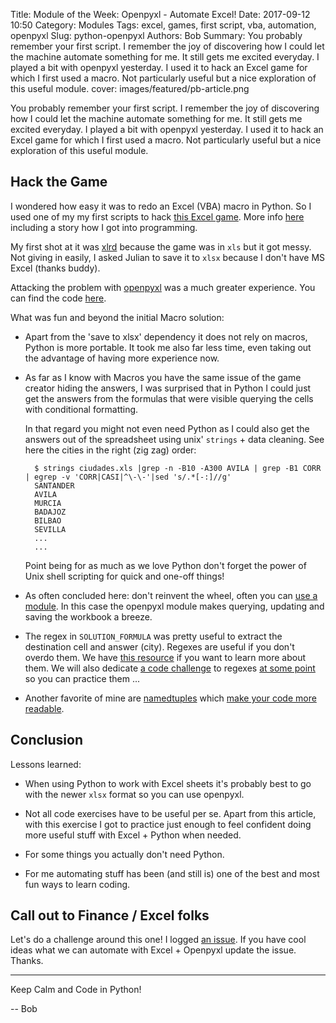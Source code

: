 Title: Module of the Week: Openpyxl - Automate Excel!
Date: 2017-09-12 10:50
Category: Modules
Tags: excel, games, first script, vba, automation, openpyxl
Slug: python-openpyxl
Authors: Bob
Summary: You probably remember your first script. I remember the joy of discovering how I could let the machine automate something for me. It still gets me excited everyday. I played a bit with openpyxl yesterday. I used it to hack an Excel game for which I first used a macro. Not particularly useful but a nice exploration of this useful module.
cover: images/featured/pb-article.png

You probably remember your first script. I remember the joy of discovering how I could let the machine automate something for me. It still gets me excited everyday. I played a bit with openpyxl yesterday. I used it to hack an Excel game for which I first used a macro. Not particularly useful but a nice exploration of this useful module.

## Hack the Game

I wondered how easy it was to redo an Excel (VBA) macro in Python. So I used one of my my first scripts to hack [this Excel game](http://juegosexcel.com/foro/viewtopic.php?t=6396). More info [here](https://bobbelderbos.com/2016/02/fired-up-about-programming/) including a story how I got into programming.

My first shot at it was [xlrd](http://www.lexicon.net/sjmachin/xlrd.html) because the game was in `xls` but it got messy. Not giving in easily, I asked Julian to save it to `xlsx` because I don't have MS Excel (thanks buddy). 

Attacking the problem with [openpyxl](https://openpyxl.readthedocs.io/en/default/) was a much greater experience. You can find the code [here](https://gist.github.com/pybites/e1c04368fd1bc994c6f2e3ef89e90dd4). 

What was fun and beyond the initial Macro solution:

- Apart from the 'save to xlsx' dependency it does not rely on macros, Python is more portable. It took me also far less time, even taking out the advantage of having more experience now.

- As far as I know with Macros you have the same issue of the game creator hiding the answers, I was surprised that in Python I could just get the answers from the formulas that were visible querying the cells with conditional formatting. 

	In that regard you might not even need Python as I could also get the answers out of the spreadsheet using unix' `strings` + data cleaning. See here the cities in the right (zig zag) order:

		$ strings ciudades.xls |grep -n -B10 -A300 AVILA | grep -B1 CORR | egrep -v 'CORR|CASI|^\-\-'|sed 's/.*[-:]//g'
		SANTANDER
		AVILA
		MURCIA
		BADAJOZ
		BILBAO
		SEVILLA
		...
		...

	Point being for as much as we love Python don't forget the power of Unix shell scripting for quick and one-off things!

- As often concluded here: don't reinvent the wheel, often you can [use a module](https://pypi.python.org/pypi). In this case the openpyxl module makes querying, updating and saving the workbook a breeze.

- The regex in `SOLUTION_FORMULA` was pretty useful to extract the destination cell and answer (city). Regexes are useful if you don't overdo them. We have [this resource](https://pybit.es/mastering-regex.html) if you want to learn more about them. We will also dedicate [a code challenge](https://pybit.es/pages/challenges.html) to regexes [at some point](https://github.com/pybites/challenges/issues/96) so you can practice them ...

- Another favorite of mine are [namedtuples](https://docs.python.org/3.6/library/collections.html#collections.namedtuple) which [make your code more readable](https://pybit.es/beautiful-python.html).

## Conclusion

Lessons learned:

- When using Python to work with Excel sheets it's probably best to go with the newer `xlsx` format so you can use openpyxl.

- Not all code exercises have to be useful per se. Apart from this article, with this exercise I got to practice just enough to feel confident doing more useful stuff with Excel + Python when needed.

- For some things you actually don't need Python.

- For me automating stuff has been (and still is) one of the best and most fun ways to learn coding.

## Call out to Finance / Excel folks

Let's do a challenge around this one! I logged [an issue](https://github.com/pybites/challenges/issues/104). If you have cool ideas what we can automate with Excel + Openpyxl update the issue. Thanks.

---

Keep Calm and Code in Python!

-- Bob
